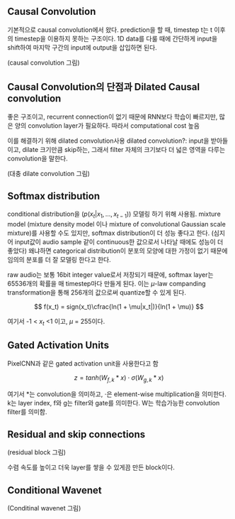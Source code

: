 
## Causal Convolution

기본적으로 causal convolution에서 왔다.
prediction을 할 때, timestep t는 t 이후의 timestep을 이용하지 못하는 구조이다.
1D data를 다룰 때에 간단하게 input을 shift하여 마지막 구간의 input에 output을 삽입하면 된다.

(causal convolution 그림)

## Causal Convolution의 단점과 Dilated Causal convolution

좋은 구조이고, recurrent connection이 없기 때문에 RNN보다 학습이 빠르지만, 많은 양의 convolution layer가 필요하다.
따라서 computational cost 높음

이를 해결하기 위해 dilated convolution사용
dilated convolution?: input을 받아들이고, dilate 크기만큼 skip하는, 그래서 filter 자체의 크기보다 더 넓은 영역을 다루는 convolution을 말한다.

(대충 dilate convolution 그림)

## Softmax distribution
conditional distribution을 ($p(x_t | x_1, ..., x_{t-1})$) 모델링 하기 위해 사용됨.
mixture model (mixture density model 이나 mixture of convolutional Gaussian scale mixture)를 사용할 수도 있지만, softmax distribution이 더 성능 좋다고 한다. (심지어 input값이 audio sample 같이 continuous한 값으로서 나타날 때에도 성능이 더 좋았다) 왜냐하면 categorical distribution이 분포의 모양에 대한 가정이 없기 때문에 임의의 분포를 더 잘 모델링 한다고 한다.

raw audio는 보통 16bit integer value로서 저장되기 때문에, softmax layer는 65536개의 확률을 매 timestep마다 만들게 된다. 이는 $\mu$-law companding transformation을 통해 256개의 값으로써 quantize할 수 있게 된다.

$$
f(x_t) = sign(x_t)\cfrac{ln(1 + \mu|x_t|)}{ln(1 + \mu)}
$$

여기서 -1 < $x_t$ <1 이고, $\mu$ = 255이다.

## Gated Activation Units
PixelCNN과 같은 gated activation unit을 사용한다고 함

$$
z = tanh(W_{f, k} * x) \cdot \sigma (W_{g, k} * x)
$$

여기서 *는 convolution을 의미하고, $\cdot$은 element-wise multiplication을 의미한다. k는 layer index, f와 g는 filter와 gate를 의미한다. W는 학습가능한 convolution filter를 의미함.

## Residual and skip connections

(residual block 그림)

수렴 속도를 높이고 더욱 layer를 쌓을 수 있게끔 만든 block이다.

## Conditional Wavenet

(Conditinal wavenet 그림)

